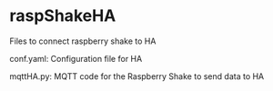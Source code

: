 # raspShakeHA

Files to connect raspberry shake to HA

conf.yaml: Configuration file for HA

mqttHA.py: MQTT code for the Raspberry Shake to send data to HA
